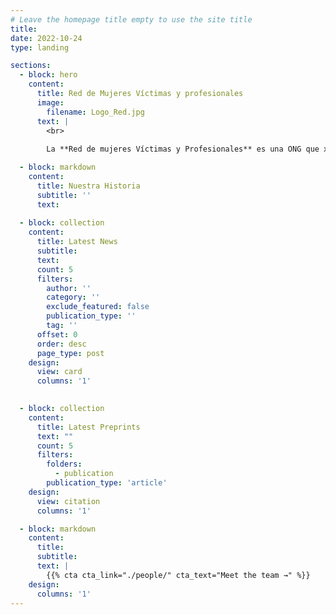 ```yaml
---
# Leave the homepage title empty to use the site title
title:
date: 2022-10-24
type: landing

sections:
  - block: hero
    content:
      title: Red de Mujeres Víctimas y profesionales
      image:
        filename: Logo_Red.jpg
      text: |
        <br>
        
        La **Red de mujeres Víctimas y Profesionales** es una ONG que xxxxxx.

  - block: markdown
    content:
      title: Nuestra Historia
      subtitle: ''
      text:
  
  - block: collection
    content:
      title: Latest News
      subtitle:
      text:
      count: 5
      filters:
        author: ''
        category: ''
        exclude_featured: false
        publication_type: ''
        tag: ''
      offset: 0
      order: desc
      page_type: post
    design:
      view: card
      columns: '1'
  

  - block: collection
    content:
      title: Latest Preprints
      text: ""
      count: 5
      filters:
        folders:
          - publication
        publication_type: 'article'
    design:
      view: citation
      columns: '1'

  - block: markdown
    content:
      title:
      subtitle:
      text: |
        {{% cta cta_link="./people/" cta_text="Meet the team →" %}}
    design:
      columns: '1'
---
```

